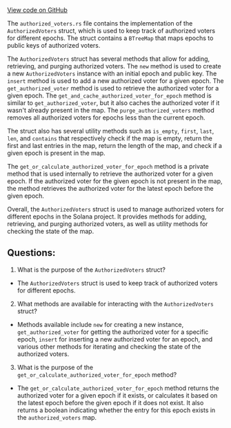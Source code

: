 [View code on GitHub](https://github.com/solana-labs/solana/blob/master/sdk/program/src/vote/authorized_voters.rs)

The `authorized_voters.rs` file contains the implementation of the `AuthorizedVoters` struct, which is used to keep track of authorized voters for different epochs. The struct contains a `BTreeMap` that maps epochs to public keys of authorized voters. 

The `AuthorizedVoters` struct has several methods that allow for adding, retrieving, and purging authorized voters. The `new` method is used to create a new `AuthorizedVoters` instance with an initial epoch and public key. The `insert` method is used to add a new authorized voter for a given epoch. The `get_authorized_voter` method is used to retrieve the authorized voter for a given epoch. The `get_and_cache_authorized_voter_for_epoch` method is similar to `get_authorized_voter`, but it also caches the authorized voter if it wasn't already present in the map. The `purge_authorized_voters` method removes all authorized voters for epochs less than the current epoch. 

The struct also has several utility methods such as `is_empty`, `first`, `last`, `len`, and `contains` that respectively check if the map is empty, return the first and last entries in the map, return the length of the map, and check if a given epoch is present in the map. 

The `get_or_calculate_authorized_voter_for_epoch` method is a private method that is used internally to retrieve the authorized voter for a given epoch. If the authorized voter for the given epoch is not present in the map, the method retrieves the authorized voter for the latest epoch before the given epoch. 

Overall, the `AuthorizedVoters` struct is used to manage authorized voters for different epochs in the Solana project. It provides methods for adding, retrieving, and purging authorized voters, as well as utility methods for checking the state of the map.
## Questions: 
 1. What is the purpose of the `AuthorizedVoters` struct?
- The `AuthorizedVoters` struct is used to keep track of authorized voters for different epochs.

2. What methods are available for interacting with the `AuthorizedVoters` struct?
- Methods available include `new` for creating a new instance, `get_authorized_voter` for getting the authorized voter for a specific epoch, `insert` for inserting a new authorized voter for an epoch, and various other methods for iterating and checking the state of the authorized voters.

3. What is the purpose of the `get_or_calculate_authorized_voter_for_epoch` method?
- The `get_or_calculate_authorized_voter_for_epoch` method returns the authorized voter for a given epoch if it exists, or calculates it based on the latest epoch before the given epoch if it does not exist. It also returns a boolean indicating whether the entry for this epoch exists in the `authorized_voters` map.